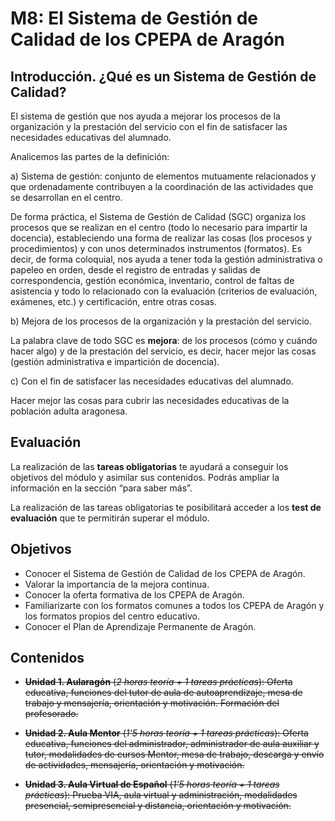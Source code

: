 # M8: El Sistema de Gestión de Calidad de los CPEPA de Aragón

## Introducción. ¿Qué es un Sistema de Gestión de Calidad?

El sistema de gestión que nos ayuda a mejorar los procesos de la organización y la prestación del servicio con el fin de satisfacer las necesidades educativas del alumnado.

Analicemos las partes de la definición:

a\) Sistema de gestión: conjunto de elementos mutuamente relacionados y que ordenadamente contribuyen a la coordinación de las actividades que se desarrollan en el centro.

De forma práctica, el Sistema de Gestión de Calidad \(SGC\) organiza los procesos que se realizan en el centro \(todo lo necesario para impartir la docencia\), estableciendo una forma de realizar las cosas \(los procesos y procedimientos\) y con unos determinados instrumentos \(formatos\). Es decir, de forma coloquial, nos ayuda a tener toda la gestión administrativa o papeleo en orden, desde el registro de entradas y salidas de correspondencia, gestión económica, inventario, control de faltas de asistencia y todo lo relacionado con la evaluación \(criterios de evaluación, exámenes, etc.\) y certificación, entre otras cosas.

b\) Mejora de los procesos de la organización y la prestación del servicio.

La palabra clave de todo SGC es **mejora**: de los procesos \(cómo y cuándo hacer algo\) y de la prestación del servicio, es decir, hacer mejor las cosas \(gestión administrativa e impartición de docencia\).

c\) Con el fin de satisfacer las necesidades educativas del alumnado.

Hacer mejor las cosas para cubrir las necesidades educativas de la población adulta aragonesa.

## **Evaluación**

La realización de las **tareas obligatorias** te ayudará a conseguir los objetivos del módulo y asimilar sus contenidos. Podrás ampliar la información en la sección “para saber más”.

La realización de las tareas obligatorias te posibilitará acceder a los **test de evaluación** que te permitirán superar el módulo.

## Objetivos

* Conocer el Sistema de Gestión de Calidad de los CPEPA de Aragón.
* Valorar la importancia de la mejora continua.
* Conocer la oferta formativa de los CPEPA de Aragón.
* Familiarizarte con los formatos comunes a todos los CPEPA de Aragón y los formatos propios del centro educativo.
* Conocer el Plan de Aprendizaje Permanente de Aragón.

## Contenidos

* ~~**Unidad 1. Aularagón** \(_2 horas teoría + 1 tareas prácticas_\): Oferta educativa, funciones del tutor de aula de autoaprendizaje, mesa de trabajo y mensajería, orientación y motivación. Formación del profesorado.~~

* ~~**Unidad 2. Aula Mentor** \(_1'5 horas teoría + 1 tareas prácticas_\): Oferta educativa, funciones del administrador, administrador de aula auxiliar y tutor, modalidades de cursos Mentor, mesa de trabajo, descarga y envío de actividades, mensajería, orientación y motivación.~~

* ~~**Unidad 3. Aula Virtual de Español** \(_1'5 horas teoría + 1 tareas prácticas_\): Prueba VIA, aula virtual y administración, modalidades presencial, semipresencial y distancia, orientación y motivación.~~



